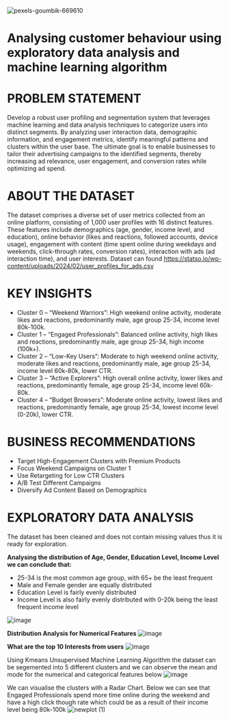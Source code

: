 ![pexels-goumbik-669610](https://github.com/user-attachments/assets/88b4a2a9-d88a-4a84-8724-3cbf06f893bf)

# Analysing customer behaviour using exploratory data analysis and machine learning algorithm

# PROBLEM STATEMENT
Develop a robust user profiling and segmentation system that leverages machine learning and data analysis techniques to categorize users into distinct segments. By analyzing user interaction data, demographic information, and engagement metrics, identify meaningful patterns and clusters within the user base. The ultimate goal is to enable businesses to tailor their advertising campaigns to the identified segments, thereby increasing ad relevance, user engagement, and conversion rates while optimizing ad spend.

# ABOUT THE DATASET
The dataset comprises a diverse set of user metrics collected from an online platform, consisting of 1,000 user profiles with 16 distinct features. These features include demographics (age, gender, income level, and education), online behavior (likes and reactions, followed accounts, device usage), engagement with content (time spent online during weekdays and weekends, click-through rates, conversion rates), interaction with ads (ad interaction time), and user interests.
Dataset can found https://statso.io/wp-content/uploads/2024/02/user_profiles_for_ads.csv

# KEY INSIGHTS
* Cluster 0 – “Weekend Warriors”: High weekend online activity, moderate likes and reactions, predominantly male, age group 25-34, income level 80k-100k.
* Cluster 1 – “Engaged Professionals”: Balanced online activity, high likes and reactions, predominantly male, age group 25-34, high income (100k+).
* Cluster 2 – “Low-Key Users”: Moderate to high weekend online activity, moderate likes and reactions, predominantly male, age group 25-34, income level 60k-80k, lower CTR.
* Cluster 3 – “Active Explorers”: High overall online activity, lower likes and reactions, predominantly female, age group 25-34, income level 60k-80k.
* Cluster 4 – “Budget Browsers”: Moderate online activity, lowest likes and reactions, predominantly female, age group 25-34, lowest income level (0-20k), lower CTR.

# BUSINESS RECOMMENDATIONS
*	Target High-Engagement Clusters with Premium Products
*	Focus Weekend Campaigns on Cluster 1
*	Use Retargeting for Low CTR Clusters
*	A/B Test Different Campaigns
*	Diversify Ad Content Based on Demographics

# EXPLORATORY DATA ANALYSIS
The dataset has been cleaned and does not contain missing values thus it is ready for exploration.

**Analysing the distribution of Age, Gender, Education Level, Income Level we can conclude that:**
*	25-34 is the most common age group, with 65+ be the least frequent
*	Male and Female gender are equally distributed
*	Education Level is fairly evenly distributed
*	Income Level is also fairly evenly distributed with 0-20k being the least frequent income level

![image](https://github.com/user-attachments/assets/fdf4c38d-a13d-4c34-bdeb-16814be759b6)

**Distribution Analysis for Numerical Features**
![image](https://github.com/user-attachments/assets/66c5001a-ec4a-4fc4-bffc-665fce3c6602)

**What are the top 10 Interests from users**
![image](https://github.com/user-attachments/assets/d15bab2d-cf35-4ff9-9438-cf1d59e405bf)

Using Kmeans Unsupervised Machine Learning Algorithm the dataset can be segemented into 5 different clusters and we can observe the mean and mode for the numerical and categorical features below
![image](https://github.com/user-attachments/assets/d9717426-ade6-44ac-93ab-6257b3d6ef62)

We can visualise the clusters with a Radar Chart. Below we can see that Engaged Professionals spend more time online during the weekend and have a high click though rate which could be as a result of their income level being 80k-100k 
![newplot (1)](https://github.com/user-attachments/assets/6ac86d02-219e-45f4-890e-48a4fb117ecd)











